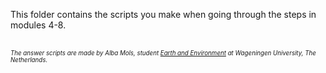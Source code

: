This folder contains the scripts you make when going through the steps in modules 4-8.<br><br>

<sub><sup>*The answer scripts are made by Alba Mols, student [Earth and Environment](https://www.wur.nl/en/Education-Programmes/master/MSc-programmes/MSc-Earth-and-Environment.htm) at Wageningen University, The Netherlands.*</sup></sub>
